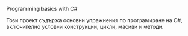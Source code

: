 Programming basics with C#

Този проект съдържа основни упражнения по програмиране на C#, включително условни конструкции, цикли, масиви и методи.

